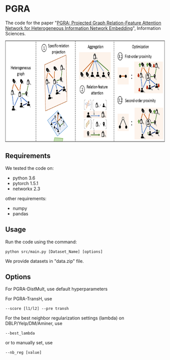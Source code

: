 # PGRA
The code for the paper "[PGRA: Projected Graph Relation-Feature Attention Network for Heterogeneous Information Network Embedding](https://doi.org/10.1016/j.ins.2021.04.070)", Information Sciences.

<img src="figs/PGRA.png" width="800" height="320">

## Requirements

We tested the code on:
* python 3.6
* pytorch 1.5.1
* networkx 2.3

other requirements:
* numpy
* pandas

## Usage

Run the code using the command:
```
python src/main.py [Dataset_Name] [options]
```
We provide datasets in "data.zip" file.

## Options
For PGRA-DistMult, use default hyperparameters

For PGRA-TransH, use
```
--score [l1/l2] --pre transh
```

For the best neighbor regularization settings (lambda) on DBLP/Yelp/DM/Aminer, use
```
--best_lambda
```
or to manually set, use
```
--nb_reg [value]
```
